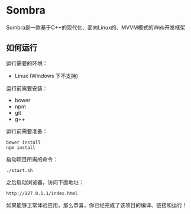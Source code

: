 # Sombra
Sombra是一款基于C++的现代化、面向Linux的、MVVM模式的Web开发框架

## 如何运行
运行需要的环境：  
* Linux (Windows 下不支持)  

运行前需要安装：

* bower
* npm
* git
* g++

运行前需要准备：  

    bower install
    npm install

启动项目所需的命令：

    ./start.sh

之后启动浏览器，访问下面地址：

    http://127.0.1.1/index.html

如果能够正常体验应用，那么恭喜，你已经完成了该项目的编译、链接和运行！